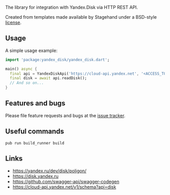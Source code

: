 The library for integration with Yandex.Disk via HTTP REST API.

Created from templates made available by Stagehand under a BSD-style
[license](https://github.com/dart-lang/stagehand/blob/master/LICENSE).

## Usage

A simple usage example:

```dart
import 'package:yandex_disk/yandex_disk.dart';

main() async {
  final api = YandexDiskApi('https://cloud-api.yandex.net', '<ACCESS_TOKEN>');
  final disk = await api.readDisk();
  // And so on...
}
```

## Features and bugs

Please file feature requests and bugs at the [issue tracker][tracker].

[tracker]: https://github.com/the-english-breaker/yandex_disk/issues

## Useful commands

```shell
pub run build_runner build
```

## Links

- https://yandex.ru/dev/disk/poligon/
- https://disk.yandex.ru
- https://github.com/swagger-api/swagger-codegen
- https://cloud-api.yandex.net/v1/schema?api=disk